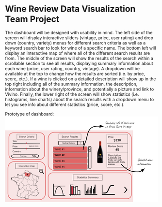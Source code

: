 # Wine Review Data Visualization Team Project

The dashboard will be designed with usability in mind. The left side of the screen will display interactive sliders (vintage, price, user rating) and drop down (country, variety) menus for different search criteria as well as a keyword search bar to look for wine of a specific name. The bottom left will display an interactive map of where all of the different search results are from. The middle of the screen will show the results of the search within a scrollable section to see all results, displaying summary information about each wine (price, user rating, country, vintage). A dropdown will be available at the top to change how the results are sorted (i.e. by price, score, etc.). If a wine is clicked on a detailed description will show up in the top right including all of the summary information, the description, information about the winery/province, and potentially a picture and link to Vivino. Finally, the lower right of the screen will show statistics (i.e. histograms, line charts) about the search results with a dropdown menu to let you see info about different statistics (price, score, etc.).

Prototype of dashboard:
![](image/dashboard_sketch.png)


